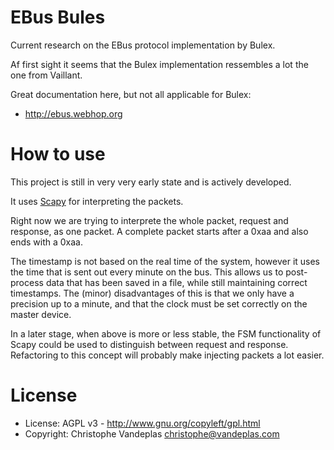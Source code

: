 EBus Bules
=============
Current research on the EBus protocol implementation by Bulex.

Af first sight it seems that the Bulex implementation ressembles a lot the one from Vaillant.

Great documentation here, but not all applicable for Bulex: 

* http://ebus.webhop.org


How to use
==========
This project is still in very very early state and is actively developed.

It uses [Scapy](http://www.secdev.org/projects/scapy/) for interpreting the packets.

Right now we are trying to interprete the whole packet, request and response, as one packet. A complete packet starts after a 0xaa and also ends with a 0xaa.

The timestamp is not based on the real time of the system, however it uses the time that is sent out every minute on the bus. This allows us to post-process data that has been saved in a file, while still maintaining correct timestamps. The (minor) disadvantages of this is that we only have a precision up to a minute, and that the clock must be set correctly on the master device.

In a later stage, when above is more or less stable, the FSM functionality of Scapy could be used to distinguish between request and response. Refactoring to this concept will probably make injecting packets a lot easier. 


License
=======
* License: AGPL v3 - http://www.gnu.org/copyleft/gpl.html 
* Copyright: Christophe Vandeplas <christophe@vandeplas.com>
